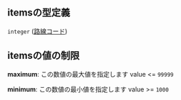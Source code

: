 ## itemsの型定義

`integer` ([路線コード](data-properties-駅リスト-items-properties-駅が登録されている路線-路線コード.md))

## itemsの値の制限

**maximum**: この数値の最大値を指定します value <= `99999`

**minimum**: この数値の最小値を指定します value >= `1000`
